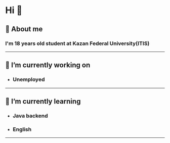 # Hi 👋

## :panda_face: About me 
### I'm 18 years old student at Kazan Federal University(ITIS)
---
## 🔭 I’m currently working on
* ### **Unemployed** 
---
## 🌱 I’m currently learning 
* ### Java backend
* ### English 

---
